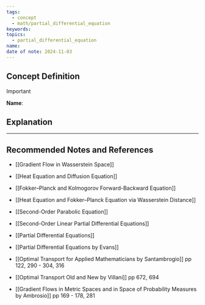 ```yaml
---
tags:
  - concept
  - math/partial_differential_equation
keywords: 
topics:
  - partial_differential_equation
name: 
date of note: 2024-11-03
---
```


## Concept Definition

>[!important]
>**Name**: 



## Explanation





-----------
##  Recommended Notes and References


- [[Gradient Flow in Wasserstein Space]]


- [[Heat Equation and Diffusion Equation]]
- [[Fokker–Planck and Kolmogorov Forward-Backward Equation]]
- [[Heat Equation and Fokker–Planck Equation via Wasserstein Distance]]

- [[Second-Order Parabolic Equation]]
- [[Second-Order Linear Partial Differential Equations]]
- [[Partial Differential Equations]]


- [[Partial Differential Equations by Evans]]
- [[Optimal Transport for Applied Mathematicians by Santambrogio]] pp 122, 290 - 304, 316
- [[Optimal Transport Old and New by Villani]] pp 672, 694
- [[Gradient Flows in Metric Spaces and in Space of Probability Measures by Ambrosio]] pp 169 - 178, 281
